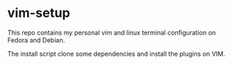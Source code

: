 # vim-setup

This repo contains my personal vim and linux terminal configuration on Fedora and Debian.

The install script clone some dependencies and install the plugins on VIM.
